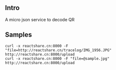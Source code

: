 ## Intro

A micro json service to decode QR

## Samples

```
curl -x reactshare.cn:8000 -F "file=http://reactshare.cn/tracelog/IMG_1956.JPG" http://reactshare.cn:8000/upload
curl -x reactshare.cn:8000 -F "file=@sample.jpg" http://reactshare.cn:8000/upload
```
